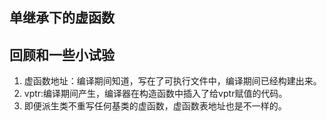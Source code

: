 ## 单继承下的虚函数

## 回顾和一些小试验
1. 虚函数地址：编译期间知道，写在了可执行文件中，编译期间已经构建出来。
2. vptr:编译期间产生，编译器在构造函数中插入了给vptr赋值的代码。
3. 即便派生类不重写任何基类的虚函数，虚函数表地址也是不一样的。